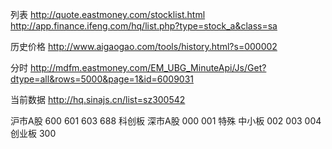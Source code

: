 列表
http://quote.eastmoney.com/stocklist.html
http://app.finance.ifeng.com/hq/list.php?type=stock_a&class=sa

历史价格
http://www.aigaogao.com/tools/history.html?s=000002

分时
http://mdfm.eastmoney.com/EM_UBG_MinuteApi/Js/Get?dtype=all&rows=5000&page=1&id=6009031

当前数据
http://hq.sinajs.cn/list=sz300542

沪市A股
600 601 603
688 科创板
深市A股
000
001 特殊
中小板
002
003
004
创业板
300
